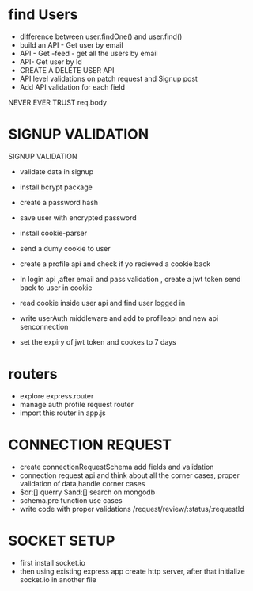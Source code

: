 #  find Users
- difference between user.findOne() and user.find()
- build an  API - Get user by email
- API - Get -feed - get all the users by email
- API- Get user by Id 
- CREATE A DELETE USER API
- API level validations on patch request and Signup post 
- Add API validation for each field


NEVER EVER TRUST req.body

#  SIGNUP VALIDATION
SIGNUP VALIDATION
- validate data in signup 
- install bcrypt package
- create a password hash
- save user with encrypted password

- install cookie-parser
- send a dumy cookie to user
- create a profile api and check if yo recieved a cookie back
- In login api ,after email and pass validation , create a jwt token send back to user in cookie
- read cookie inside user api and find user logged in

- write userAuth middleware and add to profileapi and new api senconnection
- set the expiry of jwt token and cookes to 7 days 


# routers
- explore express.router
- manage auth profile request router
- import this router in app.js


# CONNECTION REQUEST 
- create connectionRequestSchema add fields and validation
- connection request api and think about all the corner cases, proper validation of data,handle corner cases
- $or:[] querry $and:[] search on mongodb
- schema.pre function use cases
- write code with proper validations /request/review/:status/:requestId


# SOCKET SETUP
- first install socket.io
- then using existing express app create http server, after that initialize socket.io in another file 


